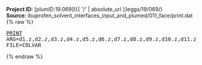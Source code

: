 **Project ID:** [plumID:19.069]({{ '/' | absolute_url }}eggs/19/069/)  
**Source:** ibuprofen_solvent_interfaces_input_and_plumed/011_face/print.dat  
{% raw %}<pre>
<a href="https://plumed.github.io/doc-master/user-doc/html/_p_r_i_n_t.html">PRINT</a> ARG=d1.z,d2.z,d3.z,d4.z,d5.z,d6.z,d7.z,d8.z,d9.z,d10.z,d11.z,d12.z,d13.z,d14.z,d15.z,d16.z,d17.z,d18.z,d19.z,d20.z,d21.z,d22.z,d23.z,d24.z,d25.z,d26.z,d27.z,d28.z,d29.z,d30.z,d31.z,d32.z,d33.z,d34.z,d35.z,d36.z,d37.z,d38.z,d39.z,d40.z,d41.z,d42.z,d43.z,d44.z,d45.z,d46.z,d47.z,d48.z,d49.z,d50.z,d51.z,d52.z,d53.z,d54.z,d55.z,d56.z,d57.z,d58.z,d59.z,d60.z,d61.z,d62.z,d63.z,d64.z,d65.z,d66.z,d67.z,d68.z,d69.z,d70.z,d71.z,d72.z,d73.z,d74.z,d75.z,d76.z,d77.z,d78.z,d79.z,d80.z,d81.z,d82.z,d83.z,d84.z,d85.z,d86.z,d87.z,d88.z,d89.z,d90.z,d91.z,d92.z,d93.z,d94.z,d95.z,d96.z,d97.z,d98.z,d99.z,d100.z,d101.z,d102.z,d103.z,d104.z,d105.z,d106.z,d107.z,d108.z,d109.z,d110.z,d111.z,d112.z,d113.z,d114.z,d115.z,d116.z,d117.z,d118.z,d119.z,d120.z,d121.z,d122.z,d123.z,d124.z,d125.z,d126.z,d127.z,d128.z,d129.z,d130.z,d131.z,d132.z,d133.z,d134.z,d135.z,d136.z,d137.z,d138.z,d139.z,d140.z,d141.z,d142.z,d143.z,d144.z,d145.z,d146.z,d147.z,d148.z,d149.z,d150.z,d151.z,d152.z,d153.z,d154.z,d155.z,d156.z,d157.z,d158.z,d159.z,d160.z,d161.z,d162.z,d163.z,d164.z,d165.z,d166.z,d167.z,d168.z,d169.z,d170.z,d171.z,d172.z,d173.z,d174.z,d175.z,d176.z,d177.z,d178.z,d179.z,d180.z,d181.z,d182.z,d183.z,d184.z,d185.z,d186.z,d187.z,d188.z,d189.z,d190.z,d191.z,d192.z,d193.z,d194.z,d195.z,d196.z,d197.z,d198.z,d199.z,d200.z,d201.z,d202.z,d203.z,d204.z,d205.z,d206.z,d207.z,d208.z,d209.z,d210.z,d211.z,d212.z,d213.z,d214.z,d215.z,d216.z,d217.z,d218.z,d219.z,d220.z,d221.z,d222.z,d223.z,d224.z,d225.z,d226.z,d227.z,d228.z,d229.z,d230.z,d231.z,d232.z,d233.z,d234.z,d235.z,d236.z,d237.z,d238.z,d239.z,d240.z,d241.z,d242.z,d243.z,d244.z,d245.z,d246.z,d247.z,d248.z,d249.z,d250.z,d251.z,d252.z,d253.z,d254.z,d255.z,d256.z,d257.z,d258.z,d259.z,d260.z,d261.z,d262.z,d263.z,d264.z,d265.z,d266.z,d267.z,d268.z,d269.z,d270.z,d271.z,d272.z,d273.z,d274.z,d275.z,d276.z,d277.z,d278.z,d279.z,d280.z,d281.z,d282.z,d283.z,d284.z,d285.z,d286.z,d287.z,d288.z,d289.z,d290.z,d291.z,d292.z,d293.z,d294.z,d295.z,d296.z,d297.z,d298.z,d299.z,d300.z,d301.z,d302.z,d303.z,d304.z,d305.z,d306.z,d307.z,d308.z,d309.z,d310.z,d311.z,d312.z,d313.z,d314.z,d315.z,d316.z,d317.z,d318.z,d319.z,d320.z,d321.z,d322.z,d323.z,d324.z,d325.z,d326.z,d327.z,d328.z,d329.z,d330.z,d331.z,d332.z,d333.z,d334.z,d335.z,d336.z,d337.z,d338.z,d339.z,d340.z,d341.z,d342.z,d343.z,d344.z,d345.z,d346.z,d347.z,d348.z,d349.z,d350.z,d351.z,d352.z,d353.z,d354.z,d355.z,d356.z,d357.z,d358.z,d359.z,d360.z,d361.z,d362.z,d363.z,d364.z,d365.z,d366.z,d367.z,d368.z,d369.z,d370.z,d371.z,d372.z,d373.z,d374.z,d375.z,d376.z,d377.z,d378.z,d379.z,d380.z,d381.z,d382.z,d383.z,d384.z,d385.z,d386.z,d387.z,d388.z,d389.z,d390.z,d391.z,d392.z,d393.z,d394.z,d395.z,d396.z,d397.z,d398.z,d399.z,d400.z,d401.z,d402.z,d403.z,d404.z,d405.z,d406.z,d407.z,d408.z,d409.z,d410.z,d411.z,d412.z,d413.z,d414.z,d415.z,d416.z,d417.z,d418.z,d419.z,d420.z,d421.z,d422.z,d423.z,d424.z,d425.z,d426.z,d427.z,d428.z,d429.z,d430.z,d431.z,d432.z,d433.z,d434.z,d435.z,d436.z,d437.z,d438.z,d439.z,d440.z,d441.z,d442.z,d443.z,d444.z,d445.z,d446.z,d447.z,d448.z,d449.z,d450.z,d451.z,d452.z,d453.z,d454.z,d455.z,d456.z,d457.z,d458.z,d459.z,d460.z,d461.z,d462.z,d463.z,d464.z,d465.z,d466.z,d467.z,d468.z,d469.z,d470.z,d471.z,d472.z,d473.z,d474.z,d475.z,d476.z,d477.z,d478.z,d479.z,d480.z,d481.z,d482.z,d483.z,d484.z,d485.z,d486.z,d487.z,d488.z,d489.z,d490.z,d491.z,d492.z,d493.z,d494.z,d495.z,d496.z,d497.z,d498.z,d499.z,d500.z,d501.z,d502.z,d503.z,d504.z,d505.z,d506.z,d507.z,d508.z,d509.z,d510.z,d511.z,d512.z,d513.z,d514.z,d515.z,d516.z,d517.z,d518.z,d519.z,d520.z,d521.z,d522.z,d523.z,d524.z,d525.z,d526.z,d527.z,d528.z,d529.z,d530.z,d531.z,d532.z,d533.z,d534.z,d535.z,d536.z,d537.z,d538.z,d539.z,d540.z,d541.z,d542.z,d543.z,d544.z,d545.z,d546.z,d547.z,d548.z,d549.z,d550.z,d551.z,d552.z,d553.z,d554.z,d555.z,d556.z,d557.z,d558.z,d559.z,d560.z,d561.z,d562.z,d563.z,d564.z,d565.z,d566.z,d567.z,d568.z,d569.z,d570.z,d571.z,d572.z,d573.z,d574.z,d575.z,d576.z,d577.z,d578.z,d579.z,d580.z,d581.z,d582.z,d583.z,d584.z,d585.z,d586.z,d587.z,d588.z,d589.z,d590.z,d591.z,d592.z,d593.z,d594.z,d595.z,d596.z,d597.z,d598.z,d599.z,d600.z,d601.z,d602.z,d603.z,d604.z,d605.z,d606.z,d607.z,d608.z,d609.z,d610.z,d611.z,d612.z,d613.z,d614.z,d615.z,d616.z,d617.z,d618.z,d619.z,d620.z,d621.z,d622.z,d623.z,d624.z,d625.z,d626.z,d627.z,d628.z,d629.z,d630.z,d631.z,d632.z,d633.z,d634.z,d635.z,d636.z,d637.z,d638.z,d639.z,d640.z,d641.z,d642.z,d643.z,d644.z,d645.z,d646.z,d647.z,d648.z,d649.z,d650.z,d651.z,d652.z,d653.z,d654.z,d655.z,d656.z,d657.z,d658.z,d659.z,d660.z,d661.z,d662.z,d663.z,d664.z,d665.z,d666.z,d667.z,d668.z,d669.z,d670.z,d671.z,d672.z,d673.z,d674.z,d675.z,d676.z,d677.z,d678.z,d679.z,d680.z,d681.z,d682.z,d683.z,d684.z,d685.z,d686.z,d687.z,d688.z,d689.z,d690.z,d691.z,d692.z,d693.z,d694.z,d695.z,d696.z,d697.z,d698.z,d699.z,d700.z,d701.z,d702.z,d703.z,d704.z,d705.z,d706.z,d707.z,d708.z,d709.z,d710.z,d711.z,d712.z,d713.z,d714.z,d715.z,d716.z,d717.z,d718.z,d719.z,d720.z,d721.z,d722.z,d723.z,d724.z,d725.z,d726.z,d727.z,d728.z,d729.z,d730.z,d731.z,d732.z,d733.z,d734.z,d735.z,d736.z,d737.z,d738.z,d739.z,d740.z,d741.z,d742.z,d743.z,d744.z,d745.z,d746.z,d747.z,d748.z,d749.z,d750.z,d751.z,d752.z,d753.z,d754.z,d755.z,d756.z,d757.z,d758.z,d759.z,d760.z,d761.z,d762.z,d763.z,d764.z,d765.z,d766.z,d767.z,d768.z,d769.z,d770.z,d771.z,d772.z,d773.z,d774.z,d775.z,d776.z,d777.z,d778.z,d779.z,d780.z,d781.z,d782.z,d783.z,d784.z,d785.z,d786.z,d787.z,d788.z,d789.z,d790.z,d791.z,d792.z,d793.z,d794.z,d795.z,d796.z,d797.z,d798.z,d799.z,d800.z,d801.z,d802.z,d803.z,d804.z,d805.z,d806.z,d807.z,d808.z,d809.z,d810.z,d811.z,d812.z,d813.z,d814.z,d815.z,d816.z,d817.z,d818.z,d819.z,d820.z,d821.z,d822.z,d823.z,d824.z,d825.z,d826.z,d827.z,d828.z,d829.z,d830.z,d831.z,d832.z,d833.z,d834.z,d835.z,d836.z,d837.z,d838.z,d839.z,d840.z,d841.z,d842.z,d843.z,d844.z,d845.z,d846.z,d847.z,d848.z,d849.z,d850.z,d851.z,d852.z,d853.z,d854.z,d855.z,d856.z,d857.z,d858.z,d859.z,d860.z,d861.z,d862.z,d863.z,d864.z,d865.z,d866.z,d867.z,d868.z,d869.z,d870.z,d871.z,d872.z,d873.z,d874.z,d875.z,d876.z,d877.z,d878.z,d879.z,d880.z,d881.z,d882.z,d883.z,d884.z,d885.z,d886.z,d887.z,d888.z,d889.z,d890.z,d891.z,d892.z,d893.z,d894.z,d895.z,d896.z,d897.z,d898.z,d899.z,d900.z,d901.z,d902.z,d903.z,d904.z,d905.z,d906.z,d907.z,d908.z,d909.z,d910.z,d911.z,d912.z,d913.z,d914.z,d915.z,d916.z,d917.z,d918.z,d919.z,d920.z,d921.z,d922.z,d923.z,d924.z,d925.z,d926.z,d927.z,d928.z,d929.z,d930.z,d931.z,d932.z,d933.z,d934.z,d935.z,d936.z,d937.z,d938.z,d939.z,d940.z,d941.z,d942.z,d943.z,d944.z,d945.z,d946.z,d947.z,d948.z,d949.z,d950.z,d951.z,d952.z,d953.z,d954.z,d955.z,d956.z,d957.z,d958.z,d959.z,d960.z,d961.z,d962.z,d963.z,d964.z,d965.z,d966.z,d967.z,d968.z,d969.z,d970.z,d971.z,d972.z,d973.z,d974.z,d975.z,d976.z,d977.z,d978.z,d979.z,d980.z,d981.z,d982.z,d983.z,d984.z,d985.z,d986.z,d987.z,d988.z,d989.z,d990.z,d991.z,d992.z,d993.z,d994.z,d995.z,d996.z,d997.z,d998.z,d999.z,d1000.z,d1001.z,d1002.z,d1003.z,d1004.z,d1005.z,d1006.z,d1007.z,d1008.z,d1009.z,d1010.z,d1011.z,d1012.z,d1013.z,d1014.z,d1015.z,d1016.z,d1017.z,d1018.z,d1019.z,d1020.z,d1021.z,d1022.z,d1023.z,d1024.z,d1025.z,d1026.z,d1027.z,d1028.z,d1029.z,d1030.z,d1031.z,d1032.z,d1033.z,d1034.z,d1035.z,d1036.z,d1037.z,d1038.z,d1039.z,d1040.z,d1041.z,d1042.z,d1043.z,d1044.z,d1045.z,d1046.z,d1047.z,d1048.z,d1049.z,d1050.z,d1051.z,d1052.z,d1053.z,d1054.z,d1055.z,d1056.z,d1057.z,d1058.z,d1059.z,d1060.z,d1061.z,d1062.z,d1063.z,d1064.z,d1065.z,d1066.z,d1067.z,d1068.z,d1069.z,d1070.z,d1071.z,d1072.z,d1073.z,d1074.z,d1075.z,d1076.z,d1077.z,d1078.z,d1079.z,d1080.z,d1081.z,d1082.z,d1083.z,d1084.z,d1085.z,d1086.z,d1087.z,d1088.z,d1089.z,d1090.z,d1091.z,d1092.z,d1093.z,d1094.z,d1095.z,d1096.z,d1097.z,d1098.z,d1099.z,d1100.z,d1101.z,d1102.z,d1103.z,d1104.z,d1105.z,d1106.z,d1107.z,d1108.z,d1109.z,d1110.z,d1111.z,d1112.z,d1113.z,d1114.z,d1115.z,d1116.z,d1117.z,d1118.z,d1119.z,d1120.z,d1121.z,d1122.z,d1123.z,d1124.z,d1125.z,d1126.z,d1127.z,d1128.z,d1129.z,d1130.z,d1131.z,d1132.z,d1133.z,d1134.z,d1135.z,d1136.z,d1137.z,d1138.z,d1139.z,d1140.z,d1141.z,d1142.z,d1143.z,d1144.z,d1145.z,d1146.z,d1147.z,d1148.z,d1149.z,d1150.z,d1151.z,d1152.z,d1153.z,d1154.z,d1155.z,d1156.z,d1157.z,d1158.z,d1159.z,d1160.z,d1161.z,d1162.z,d1163.z,d1164.z,d1165.z,d1166.z,d1167.z,d1168.z,d1169.z,d1170.z,d1171.z,d1172.z,d1173.z,d1174.z,d1175.z,d1176.z,d1177.z,d1178.z,d1179.z,d1180.z,d1181.z,d1182.z,d1183.z,d1184.z,d1185.z,d1186.z,d1187.z,d1188.z,d1189.z,d1190.z,d1191.z,d1192.z,d1193.z,d1194.z,d1195.z,d1196.z,d1197.z,d1198.z,d1199.z,d1200.z,d1201.z,d1202.z,d1203.z,d1204.z,d1205.z,d1206.z,d1207.z,d1208.z,d1209.z,d1210.z,d1211.z,d1212.z,d1213.z,d1214.z,d1215.z,d1216.z,d1217.z,d1218.z,d1219.z,d1220.z,d1221.z,d1222.z,d1223.z,d1224.z,d1225.z,d1226.z,d1227.z,d1228.z,d1229.z,d1230.z,d1231.z,d1232.z,d1233.z,d1234.z,d1235.z,d1236.z,d1237.z,d1238.z,d1239.z,d1240.z,d1241.z,d1242.z,d1243.z,d1244.z,d1245.z,d1246.z,d1247.z,d1248.z,d1249.z,d1250.z,d1251.z,d1252.z,d1253.z,d1254.z,d1255.z,d1256.z,d1257.z,d1258.z,d1259.z,d1260.z,d1261.z,d1262.z,d1263.z,d1264.z,d1265.z,d1266.z,d1267.z,d1268.z,d1269.z,d1270.z,d1271.z,d1272.z,d1273.z,d1274.z,d1275.z,d1276.z,d1277.z,d1278.z,d1279.z,d1280.z,d1281.z,d1282.z,d1283.z,d1284.z,d1285.z,d1286.z,d1287.z,d1288.z,d1289.z,d1290.z,d1291.z,d1292.z,d1293.z,d1294.z,d1295.z,d1296.z,d1297.z,d1298.z,d1299.z,d1300.z,d1301.z,d1302.z,d1303.z,d1304.z,d1305.z,d1306.z,d1307.z,d1308.z,d1309.z,d1310.z,d1311.z,d1312.z,d1313.z,d1314.z,d1315.z,d1316.z,d1317.z,d1318.z,d1319.z,d1320.z,d1321.z,d1322.z,d1323.z,d1324.z,d1325.z,d1326.z,d1327.z,d1328.z,d1329.z,d1330.z,d1331.z,d1332.z,d1333.z,d1334.z,d1335.z,d1336.z,d1337.z,d1338.z,d1339.z,d1340.z,d1341.z,d1342.z,d1343.z,d1344.z,d1345.z,d1346.z,d1347.z,d1348.z,d1349.z,d1350.z,d1351.z,d1352.z,d1353.z,d1354.z,d1355.z,d1356.z,d1357.z,d1358.z,d1359.z,d1360.z,d1361.z,d1362.z,d1363.z,d1364.z,d1365.z,d1366.z,d1367.z,d1368.z,d1369.z,d1370.z,d1371.z,d1372.z,d1373.z,d1374.z,d1375.z,d1376.z,d1377.z,d1378.z,d1379.z,d1380.z,d1381.z,d1382.z,d1383.z,d1384.z,d1385.z,d1386.z,d1387.z,d1388.z,d1389.z,d1390.z,d1391.z,d1392.z,d1393.z,d1394.z,d1395.z,d1396.z,d1397.z,d1398.z,d1399.z,d1400.z,d1401.z,d1402.z,d1403.z,d1404.z,d1405.z,d1406.z,d1407.z,d1408.z,d1409.z,d1410.z,d1411.z,d1412.z,d1413.z,d1414.z,d1415.z,d1416.z,d1417.z,d1418.z,d1419.z,d1420.z,d1421.z,d1422.z,d1423.z,d1424.z,d1425.z,d1426.z,d1427.z,d1428.z,d1429.z,d1430.z,d1431.z,d1432.z,d1433.z,d1434.z,d1435.z,d1436.z,d1437.z,d1438.z,d1439.z,d1440.z,d1441.z,d1442.z,d1443.z,d1444.z,d1445.z,d1446.z,d1447.z,d1448.z,d1449.z,d1450.z,d1451.z,d1452.z,d1453.z,d1454.z,d1455.z,d1456.z,d1457.z,d1458.z,d1459.z,d1460.z,d1461.z,d1462.z,d1463.z,d1464.z,d1465.z,d1466.z,d1467.z,d1468.z,d1469.z,d1470.z,d1471.z,d1472.z,d1473.z,d1474.z,d1475.z,d1476.z,d1477.z,d1478.z,d1479.z,d1480.z,d1481.z,d1482.z,d1483.z,d1484.z,d1485.z,d1486.z,d1487.z,d1488.z,d1489.z,d1490.z,d1491.z,d1492.z,d1493.z,d1494.z,d1495.z,d1496.z,d1497.z,d1498.z,d1499.z,d1500.z,d1501.z,d1502.z,d1503.z,d1504.z,d1505.z,d1506.z,d1507.z,d1508.z,d1509.z,d1510.z,d1511.z,d1512.z,d1513.z,d1514.z,d1515.z,d1516.z,d1517.z,d1518.z,d1519.z,d1520.z,d1521.z,d1522.z,d1523.z,d1524.z,d1525.z,d1526.z,d1527.z,d1528.z,d1529.z,d1530.z,d1531.z,d1532.z,d1533.z,d1534.z,d1535.z,d1536.z,d1537.z,d1538.z,d1539.z,d1540.z,d1541.z,d1542.z,d1543.z,d1544.z,d1545.z,d1546.z,d1547.z,d1548.z,d1549.z,d1550.z,d1551.z,d1552.z,d1553.z,d1554.z,d1555.z,d1556.z,d1557.z,d1558.z,d1559.z,d1560.z,d1561.z,d1562.z,d1563.z,d1564.z,d1565.z,d1566.z,d1567.z,d1568.z,d1569.z,d1570.z,d1571.z,d1572.z,d1573.z,d1574.z,d1575.z,d1576.z,d1577.z,d1578.z,d1579.z,d1580.z,d1581.z,d1582.z,d1583.z,d1584.z,d1585.z,d1586.z,d1587.z,d1588.z,d1589.z,d1590.z,d1591.z,d1592.z,d1593.z,d1594.z,d1595.z,d1596.z,d1597.z,d1598.z,d1599.z,d1600.z,d1601.z,d1602.z,d1603.z,d1604.z,d1605.z,d1606.z,d1607.z,d1608.z,d1609.z,d1610.z,d1611.z,d1612.z,d1613.z,d1614.z,d1615.z,d1616.z,d1617.z,d1618.z,d1619.z,d1620.z,d1621.z,d1622.z,d1623.z,d1624.z,d1625.z,d1626.z,d1627.z,d1628.z,d1629.z,d1630.z,d1631.z,d1632.z,d1633.z,d1634.z,d1635.z,d1636.z,d1637.z,d1638.z,d1639.z,d1640.z,d1641.z,d1642.z,d1643.z,d1644.z,d1645.z,d1646.z,d1647.z,d1648.z,d1649.z,d1650.z,d1651.z,d1652.z,d1653.z,d1654.z,d1655.z,d1656.z,d1657.z,d1658.z,d1659.z,d1660.z,d1661.z,d1662.z,d1663.z,d1664.z,d1665.z,d1666.z,d1667.z,d1668.z,d1669.z,d1670.z,d1671.z,d1672.z,d1673.z,d1674.z,d1675.z,d1676.z,d1677.z,d1678.z,d1679.z,d1680.z,d1681.z,d1682.z,d1683.z,d1684.z,d1685.z,d1686.z,d1687.z,d1688.z,d1689.z,d1690.z,d1691.z,d1692.z,d1693.z,d1694.z,d1695.z,d1696.z,d1697.z,d1698.z,d1699.z,d1700.z,d1701.z,d1702.z,d1703.z,d1704.z,d1705.z,d1706.z,d1707.z,d1708.z,d1709.z,d1710.z,d1711.z,d1712.z,d1713.z,d1714.z,d1715.z,d1716.z,d1717.z,d1718.z,d1719.z,d1720.z,d1721.z,d1722.z,d1723.z,d1724.z,d1725.z,d1726.z,d1727.z,d1728.z,d1729.z,d1730.z,d1731.z,d1732.z,d1733.z,d1734.z,d1735.z,d1736.z,d1737.z,d1738.z,d1739.z,d1740.z,d1741.z,d1742.z,d1743.z,d1744.z,d1745.z,d1746.z,d1747.z,d1748.z,d1749.z,d1750.z,d1751.z,d1752.z,d1753.z,d1754.z,d1755.z,d1756.z,d1757.z,d1758.z,d1759.z,d1760.z,d1761.z,d1762.z,d1763.z,d1764.z,d1765.z,d1766.z,d1767.z,d1768.z,d1769.z,d1770.z,d1771.z,d1772.z,d1773.z,d1774.z,d1775.z,d1776.z,d1777.z,d1778.z,d1779.z,d1780.z,d1781.z,d1782.z,d1783.z,d1784.z,d1785.z,d1786.z,d1787.z,d1788.z,d1789.z,d1790.z,d1791.z,d1792.z,d1793.z,d1794.z,d1795.z,d1796.z,d1797.z,d1798.z,d1799.z,d1800.z,d1801.z,d1802.z,d1803.z,d1804.z,d1805.z,d1806.z,d1807.z,d1808.z,d1809.z,d1810.z,d1811.z,d1812.z,d1813.z,d1814.z,d1815.z,d1816.z,d1817.z,d1818.z,d1819.z,d1820.z,d1821.z,d1822.z,d1823.z,d1824.z,d1825.z,d1826.z,d1827.z,d1828.z,d1829.z,d1830.z,d1831.z,d1832.z,d1833.z,d1834.z,d1835.z,d1836.z,d1837.z,d1838.z,d1839.z,d1840.z,d1841.z,d1842.z,d1843.z,d1844.z,d1845.z,d1846.z,d1847.z,d1848.z,d1849.z,d1850.z,d1851.z,d1852.z,d1853.z,d1854.z,d1855.z,d1856.z,d1857.z,d1858.z,d1859.z,d1860.z,d1861.z,d1862.z,d1863.z,d1864.z,d1865.z,d1866.z,d1867.z,d1868.z,d1869.z,d1870.z,d1871.z,d1872.z,d1873.z,d1874.z,d1875.z,d1876.z,d1877.z,d1878.z,d1879.z,d1880.z,d1881.z,d1882.z,d1883.z,d1884.z,d1885.z,d1886.z,d1887.z,d1888.z,d1889.z,d1890.z,d1891.z,d1892.z,d1893.z,d1894.z,d1895.z,d1896.z,d1897.z,d1898.z,d1899.z,d1900.z,d1901.z,d1902.z,d1903.z,d1904.z,d1905.z,d1906.z,d1907.z,d1908.z,d1909.z,d1910.z,d1911.z,d1912.z,d1913.z,d1914.z,d1915.z,d1916.z,d1917.z,d1918.z,d1919.z,d1920.z,d1921.z,d1922.z,d1923.z,d1924.z,d1925.z,d1926.z,d1927.z,d1928.z,d1929.z,d1930.z,d1931.z,d1932.z,d1933.z,d1934.z,d1935.z,d1936.z,d1937.z,d1938.z,d1939.z,d1940.z,d1941.z,d1942.z,d1943.z,d1944.z,d1945.z,d1946.z,d1947.z,d1948.z,d1949.z,d1950.z,d1951.z,d1952.z,d1953.z,d1954.z,d1955.z,d1956.z,d1957.z,d1958.z,d1959.z,d1960.z,d1961.z,d1962.z,d1963.z,d1964.z,d1965.z,d1966.z,d1967.z,d1968.z,d1969.z,d1970.z,d1971.z,d1972.z,d1973.z,d1974.z,d1975.z,d1976.z,d1977.z,d1978.z,d1979.z,d1980.z,d1981.z,d1982.z,d1983.z,d1984.z,d1985.z,d1986.z,d1987.z,d1988.z,d1989.z,d1990.z,d1991.z,d1992.z,d1993.z,d1994.z,d1995.z,d1996.z,d1997.z,d1998.z,d1999.z,d2000.z,d2001.z,d2002.z,d2003.z,d2004.z,d2005.z,d2006.z,d2007.z,d2008.z,d2009.z,d2010.z,d2011.z,d2012.z,d2013.z,d2014.z,d2015.z,d2016.z,d2017.z,d2018.z,d2019.z,d2020.z,d2021.z,d2022.z,d2023.z,d2024.z,d2025.z,d2026.z,d2027.z,d2028.z,d2029.z,d2030.z,d2031.z,d2032.z,d2033.z,d2034.z,d2035.z,d2036.z,d2037.z,d2038.z,d2039.z,d2040.z,d2041.z,d2042.z,d2043.z,d2044.z,d2045.z,d2046.z,d2047.z,d2048.z,d2049.z,d2050.z,d2051.z,d2052.z,d2053.z,d2054.z,d2055.z,d2056.z,d2057.z,d2058.z,d2059.z,d2060.z,d2061.z,d2062.z,d2063.z,d2064.z,d2065.z,d2066.z,d2067.z,d2068.z,d2069.z,d2070.z,d2071.z,d2072.z FILE=COLVAR
</pre>{% endraw %}
